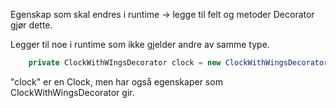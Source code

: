 Egenskap som skal endres i runtime -> legge til felt og metoder 
Decorator gjør dette. 

Legger til noe i runtime som ikke gjelder andre av samme type. 

```java 
    private ClockWithWIngsDecorator clock = new ClockWithWingsDecorator(new Clock()); 
```

"clock" er en Clock, men har også egenskaper som ClockWithWingsDecorator gir. 